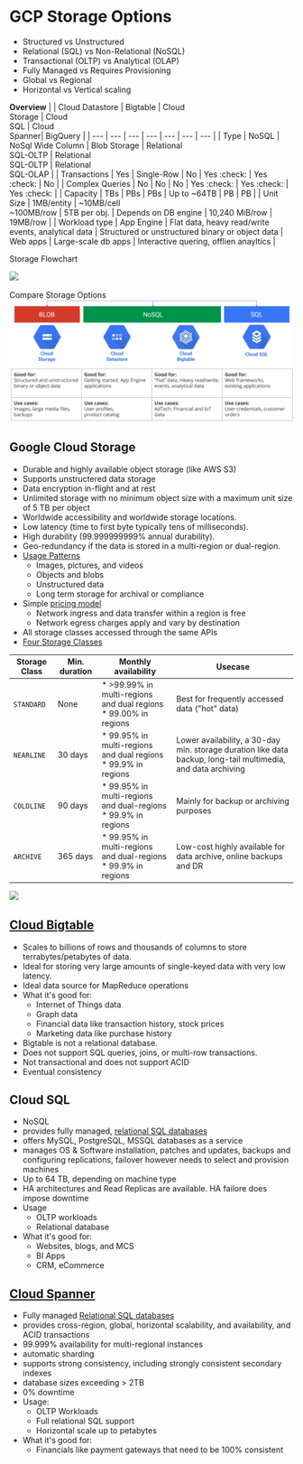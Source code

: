# GCP Storage Options

* Structured vs Unstructured
* Relational (SQL) vs Non-Relational (NoSQL)
* Transactional (OLTP) vs Analytical (OLAP)
* Fully Managed vs Requires Provisioning
* Global vs Regional
* Horizontal vs Vertical scaling

<b>Overview</b>
|       | Cloud Datastore | Bigtable | Cloud<br>Storage | Cloud<br>SQL | Cloud<br>Spanner| BigQuery |
|  ---  |  ---  |  ---  |  ---  |  ---  |  ---  |  ---  |
| Type      | NoSQL | NoSql Wide Column | Blob Storage | Relational<br>SQL-OLTP | Relational<br>SQL-OLTP | Relational<br>SQL-OLAP |
| Transactions | Yes   | Single-Row     | No      | Yes :check:     | Yes :check:   | No      |
| Complex Queries | No      | No      | No        | Yes :check:    | Yes :check:     | Yes  :check:    |
| Capacity | TBs      | PBs      | PBs      | Up to ~64TB      | PB      | PB      |
| Unit Size | 1MB/entity      | ~10MB/cell<br>~100MB/row     | 5TB per obj.      | Depends on DB engine      | 10,240 MiB/row      | 19MB/row       |
| Workload type | App Engine      | Flat data, heavy read/write events, analytical data      | Structured or unstructured binary or object data      | Web apps       | Large-scale db apps      | Interactive quering, offlien anayltics       |



Storage Flowchart

![](https://miro.medium.com/max/700/1*uAxoEkgJPmD_TUbcObfKeA.png)

Compare Storage Options
![](../../images/compare-storage-in-gcp.png)

## Google Cloud Storage
* Durable and highly available object storage (like AWS S3)
* Supports unstructered data storage
* Data encryption in-flight and at rest
* Unlimited storage with no minimum object size with a maximum unit size of 5 TB per object
* Worldwide accessibility and worldwide storage locations.
* Low latency (time to first byte typically tens of milliseconds).
* High durability (99.999999999% annual durability).
* Geo-redundancy if the data is stored in a multi-region or dual-region.
* <u>Usage Patterns</u>
    * Images, pictures, and videos
    * Objects and blobs
    * Unstructured data
    * Long term storage for archival or compliance
* Simple [pricing model](https://cloud.google.com/storage/pricing)
    * Network ingress and data transfer within a region is free
    * Network egress charges apply and vary by destination
* All storage classes accessed through the same APIs
* [Four Storage Classes](https://cloud.google.com/storage/docs/storage-classes)


|  Storage Class | Min. duration | Monthly availability | Usecase |
|  ---  |  ---  |  ---  | --- |
| `STANDARD` | None      | * >99.99% in multi-regions and dual regions<br> * 99.00% in regions  | Best for frequently accessed data ("hot" data) |
| `NEARLINE`  | 30 days      | * 99.95% in multi-regions and dual regions<br> * 99.9% in regions | Lower availability, a 30-day min. storage duration like data backup, long-tail multimedia, and data archiving |
|  `COLDLINE`| 90 days      | * 99.95% in multi-regions and dual-regions<br> * 99.9% in regions      | Mainly for backup or archiving purposes |
| `ARCHIVE` | 365 days      | * 99.95% in multi-regions and dual-regions<br> * 99.9% in regions | Low-cost highly available for data archive, online backups and DR

![](https://miro.medium.com/max/700/1*Npk19yOdpcVkkATP6AkIkQ.jpeg)

## [Cloud Bigtable](https://cloud.google.com/bigtable/docs/overview)

* Scales to billions of rows and thousands of columns to store terrabytes/petabytes of data.
* Ideal for storing very large amounts of single-keyed data with very low latency.
* Ideal data source for MapReduce operations
* What it's good for:
    * Internet of Things data
    * Graph data
    * Financial data like transaction history, stock prices
    * Marketing data like purchase history
* Bigtable is not a relational database.
* Does not support SQL queries, joins, or multi-row transactions.
* Not transactional and does not support ACID
* Eventual consistency

## Cloud SQL

* NoSQL
* provides fully managed, <u>relational SQL databases</u>
* offers MySQL, PostgreSQL, MSSQL databases as a service
* manages OS & Software installation, patches and updates, backups and configuring replications, failover however needs to select and provision machines
* Up to 64 TB, depending on machine type
* HA architectures and Read Replicas are available. HA failore does impose downtime
* Usage
    * OLTP workloads
    * Relational database
* What it's good for:
    * Websites, blogs, and MCS
    * BI Apps
    * CRM, eCommerce

## [Cloud Spanner](https://cloud.google.com/spanner#all-features)
* Fully managed <u>Relational SQL databases</u>
* provides cross-region, global, horizontal scalability, and availability, and ACID transactions
* 99.999% availability for multi-regional instances
* automatic sharding
* supports strong consistency, including strongly consistent secondary indexes
* database sizes exceeding > 2TB
* 0% downtime
* Usage:
    * OLTP Workloads
    * Full relational SQL support
    * Horizontal scale up to petabytes
* What it's good for:
    * Financials like payment gateways that need to be 100% consistent

